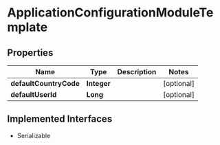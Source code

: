 

# ApplicationConfigurationModuleTemplate


## Properties

| Name | Type | Description | Notes |
|------------ | ------------- | ------------- | -------------|
|**defaultCountryCode** | **Integer** |  |  [optional] |
|**defaultUserId** | **Long** |  |  [optional] |


## Implemented Interfaces

* Serializable

